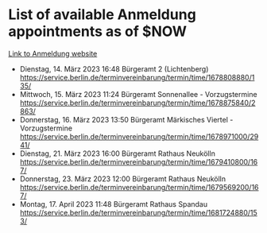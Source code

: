 # List of available Anmeldung appointments as of $NOW
[Link to Anmeldung website](https://service.berlin.de/terminvereinbarung/termin/tag.php?termin=1&anliegen[]=120686&dienstleisterlist=122210,122217,327316,122219,327312,122227,327314,122231,327346,122243,327348,122254,122252,329742,122260,329745,122262,329748,122271,327278,122273,327274,122277,327276,330436,122280,327294,122282,327290,122284,327292,122291,327270,122285,327266,122286,327264,122296,327268,150230,329760,122297,327286,122294,327284,122312,329763,122314,329775,122304,327330,122311,327334,122309,327332,317869,122281,327352,122279,329772,122283,122276,327324,122274,327326,122267,329766,122246,327318,122251,327320,122257,327322,122208,327298,122226,327300&herkunft=http%3A%2F%2Fservice.berlin.de%2Fdienstleistung%2F120686%2F)
- Dienstag, 14. März 2023 16:48 Bürgeramt 2 (Lichtenberg) https://service.berlin.de/terminvereinbarung/termin/time/1678808880/135/
- Mittwoch, 15. März 2023 11:24 Bürgeramt Sonnenallee - Vorzugstermine https://service.berlin.de/terminvereinbarung/termin/time/1678875840/2863/
- Donnerstag, 16. März 2023 13:50 Bürgeramt Märkisches Viertel - Vorzugstermine https://service.berlin.de/terminvereinbarung/termin/time/1678971000/2941/
- Dienstag, 21. März 2023 16:00 Bürgeramt Rathaus Neukölln https://service.berlin.de/terminvereinbarung/termin/time/1679410800/167/
- Donnerstag, 23. März 2023 12:00 Bürgeramt Rathaus Neukölln https://service.berlin.de/terminvereinbarung/termin/time/1679569200/167/
- Montag, 17. April 2023 11:48 Bürgeramt Rathaus Spandau https://service.berlin.de/terminvereinbarung/termin/time/1681724880/153/
